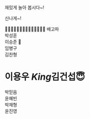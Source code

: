 재밌게 놀아 봅시다~!

신나게~!

👻👻👻👻👻👻👻👻👻👻👻👻👻👻
배고파 <br>
박성훈 <br> 
이승준 🍎 <br>
임병구 <br>
김찬형 <br>
# 이용우 *King*김건섭😇 <br>
박믿음 <br>
윤혜빈<br>
박재형<br>
윤진영<br>
